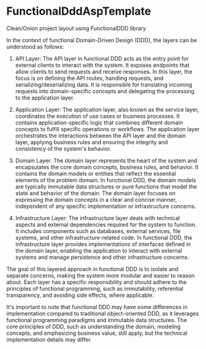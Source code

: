 # FunctionalDddAspTemplate
Clean/Onion project layout using FunctionalDDD library

In the context of functional Domain-Driven Design (DDD), the layers can be understood as follows:

1. API Layer: The API layer in functional DDD acts as the entry point for external clients to interact with the system. It exposes endpoints that allow clients to send requests and receive responses. In this layer, the focus is on defining the API routes, handling requests, and serializing/deserializing data. It is responsible for translating incoming requests into domain-specific concepts and delegating the processing to the application layer.

2. Application Layer: The application layer, also known as the service layer, coordinates the execution of use cases or business processes. It contains application-specific logic that combines different domain concepts to fulfill specific operations or workflows. The application layer orchestrates the interactions between the API layer and the domain layer, applying business rules and ensuring the integrity and consistency of the system's behavior.

3. Domain Layer: The domain layer represents the heart of the system and encapsulates the core domain concepts, business rules, and behavior. It contains the domain models or entities that reflect the essential elements of the problem domain. In functional DDD, the domain models are typically immutable data structures or pure functions that model the state and behavior of the domain. The domain layer focuses on expressing the domain concepts in a clear and concise manner, independent of any specific implementation or infrastructure concerns.

4. Infrastructure Layer: The infrastructure layer deals with technical aspects and external dependencies required for the system to function. It includes components such as databases, external services, file systems, and other infrastructure-related code. In functional DDD, the infrastructure layer provides implementations of interfaces defined in the domain layer, enabling the application to interact with external systems and manage persistence and other infrastructure concerns.

The goal of this layered approach in functional DDD is to isolate and separate concerns, making the system more modular and easier to reason about. Each layer has a specific responsibility and should adhere to the principles of functional programming, such as immutability, referential transparency, and avoiding side effects, where applicable.

It's important to note that functional DDD may have some differences in implementation compared to traditional object-oriented DDD, as it leverages functional programming paradigms and immutable data structures. The core principles of DDD, such as understanding the domain, modeling concepts, and emphasizing business value, still apply, but the technical implementation details may differ.
